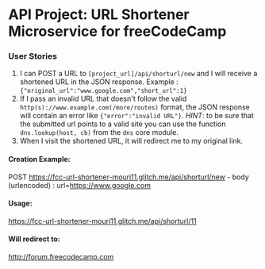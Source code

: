 # API Project: URL Shortener Microservice for freeCodeCamp


### User Stories

1. I can POST a URL to `[project_url]/api/shorturl/new` and I will receive a shortened URL in the JSON response. Example : `{"original_url":"www.google.com","short_url":1}`
2. If I pass an invalid URL that doesn't follow the valid `http(s)://www.example.com(/more/routes)` format, the JSON response will contain an error like `{"error":"invalid URL"}`. *HINT*: to be sure that the submitted url points to a valid site you can use the function `dns.lookup(host, cb)` from the `dns` core module.
3. When I visit the shortened URL, it will redirect me to my original link.


#### Creation Example:

POST https://fcc-url-shortener-mouri11.glitch.me/api/shorturl/new - body (urlencoded) :  url=https://www.google.com

#### Usage:

https://fcc-url-shortener-mouri11.glitch.me/api/shorturl/11

#### Will redirect to:

http://forum.freecodecamp.com
